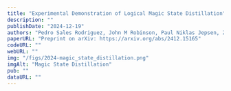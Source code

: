 ```yaml
---
title: "Experimental Demonstration of Logical Magic State Distillation"
description: ""
publishDate: "2024-12-19"
authors: "Pedro Sales Rodriguez, John M Robinson, Paul Niklas Jepsen, Zhiyang He, Casey Duckering, Chen Zhao, et al."
paperURL: "Preprint on arXiv: https://arxiv.org/abs/2412.15165"
codeURL: ""
webURL: ""
img: "/figs/2024-magic_state_distillation.png"
imgAlt: "Magic State Distillation"
pub: ""
dataURL: ""
---
```

